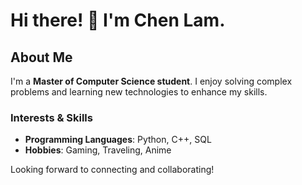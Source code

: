 # Hi there! 👋 I'm **Chen Lam**.

## About Me

I'm a **Master of Computer Science student**. I enjoy solving complex problems and learning new technologies to enhance my skills.

### Interests & Skills

- **Programming Languages**: Python, C++, SQL
- **Hobbies**: Gaming, Traveling, Anime

Looking forward to connecting and collaborating!
